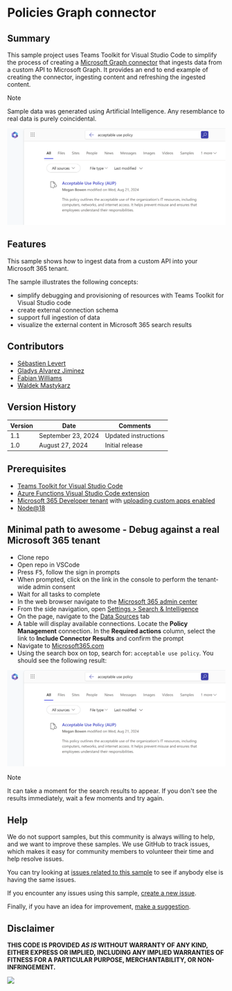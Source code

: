 # Policies Graph connector

## Summary

This sample project uses Teams Toolkit for Visual Studio Code to simplify the process of creating a [Microsoft Graph connector](https://learn.microsoft.com/graph/connecting-external-content-connectors-overview) that ingests data from a custom API to Microsoft Graph. It provides an end to end example of creating the connector, ingesting content and refreshing the ingested content.

> [!NOTE]  
> Sample data was generated using Artificial Intelligence. Any resemblance to real data is purely coincidental.

![External content in Microsoft 365 search results](./assets/search-results.png)

## Features

This sample shows how to ingest data from a custom API into your Microsoft 365 tenant.

The sample illustrates the following concepts:

- simplify debugging and provisioning of resources with Teams Toolkit for Visual Studio code
- create external connection schema
- support full ingestion of data
- visualize the external content in Microsoft 365 search results

## Contributors

- [Sébastien Levert](https://github.com/sebastienlevert)
- [Gladys Alvarez Jiminez](https://github.com/gladysaj)
- [Fabian Williams](https://github.com/fabianwilliams)
- [Waldek Mastykarz](https://github.com/waldekmastykarz)

## Version History

Version|Date|Comments
-------|----|--------
1.1|September 23, 2024|Updated instructions
1.0|August 27, 2024|Initial release

## Prerequisites

- [Teams Toolkit for Visual Studio Code](https://marketplace.visualstudio.com/items?itemName=TeamsDevApp.ms-teams-vscode-extension)
- [Azure Functions Visual Studio Code extension](https://marketplace.visualstudio.com/items?itemName=ms-azuretools.vscode-azurefunctions)
- [Microsoft 365 Developer tenant](https://developer.microsoft.com/microsoft-365/dev-program) with [uploading custom apps enabled](https://learn.microsoft.com/microsoftteams/platform/m365-apps/prerequisites#prepare-a-developer-tenant-for-testing)
- [Node@18](https://nodejs.org)

## Minimal path to awesome - Debug against a real Microsoft 365 tenant

- Clone repo
- Open repo in VSCode
- Press <kbd>F5</kbd>, follow the sign in prompts
- When prompted, click on the link in the console to perform the tenant-wide admin consent
- Wait for all tasks to complete
- In the web browser navigate to the [Microsoft 365 admin center](https://admin.microsoft.com/)
- From the side navigation, open [Settings > Search & Intelligence](https://admin.microsoft.com/?source=applauncher#/MicrosoftSearch)
- On the page, navigate to the [Data Sources](https://admin.microsoft.com/?source=applauncher#/MicrosoftSearch/connectors) tab
- A table will display available connections. Locate the **Policy Management** connection. In the **Required actions** column, select the link to **Include Connector Results** and confirm the prompt
- Navigate to [Microsoft365.com](https://www.microsoft365.com)
- Using the search box on top, search for: `acceptable use policy`. You should see the following result:

![External content in Microsoft 365 search results](./assets/search-results.png)

> [!NOTE]  
> It can take a moment for the search results to appear. If you don't see the results immediately, wait a few moments and try again.

## Help

We do not support samples, but this community is always willing to help, and we want to improve these samples. We use GitHub to track issues, which makes it easy for  community members to volunteer their time and help resolve issues.

You can try looking at [issues related to this sample](https://github.com/pnp/graph-connectors-samples/issues?q=label%3A%22sample%3A%nodejs-typescript-policies%22) to see if anybody else is having the same issues.

If you encounter any issues using this sample, [create a new issue](https://github.com/pnp/graph-connectors-samples/issues/new).

Finally, if you have an idea for improvement, [make a suggestion](https://github.com/pnp/graph-connectors-samples/issues/new).

## Disclaimer

**THIS CODE IS PROVIDED *AS IS* WITHOUT WARRANTY OF ANY KIND, EITHER EXPRESS OR IMPLIED, INCLUDING ANY IMPLIED WARRANTIES OF FITNESS FOR A PARTICULAR PURPOSE, MERCHANTABILITY, OR NON-INFRINGEMENT.**

![](https://m365-visitor-stats.azurewebsites.net/SamplesGallery/pnp-graph-connector-nodejs-typescript-policies)

